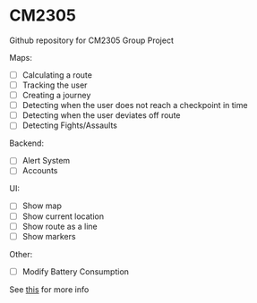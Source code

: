 # CM2305
Github repository for CM2305 Group Project

Maps:

- [ ] Calculating a route
- [ ] Tracking the user
- [ ] Creating a journey
- [ ] Detecting when the user does not reach a checkpoint in time
- [ ] Detecting when the user deviates off route
- [ ] Detecting Fights/Assaults

Backend:

- [ ] Alert System
- [ ] Accounts

UI:

- [ ] Show map
- [ ] Show current location
- [ ] Show route as a line
- [ ] Show markers

Other:
- [ ] Modify Battery Consumption

See [this](https://teams.microsoft.com/_?tenantId=bdb74b30-9568-4856-bdbf-06759778fcbc#/docx/viewer/teams/https:~2F~2Fcf.sharepoint.com~2Fteams~2FCM2305-10~2FShared%20Documents~2FGeneral~2FFinal%20Stretch.docx?threadId=19:dc7363f41e7d498ebd5fb1500069fb08@thread.tacv2&baseUrl=https:~2F~2Fcf.sharepoint.com~2Fteams~2FCM2305-10&fileId=C1EA428D-7BD3-408D-9D24-87464249EAF6&viewerAction=view) for more info
